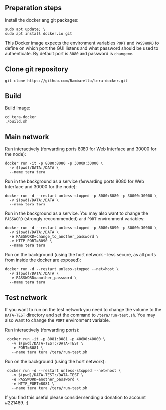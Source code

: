 ## Preparation steps
  Install the docker ang git packages:

 ```
 sudo apt update; \
 sudo apt install docker.io git
 ```
  
  
  
  This Docker image expects the environment variables `PORT` and `PASSWORD` to define on which port the GUI listens and what password should be used to authenticate. By default port is `8080` and password is `changeme`.

## Clone git repository
 ```
 git clone https://github.com/Bambarello/tera-docker.git
 ```

## Build
  Build image:
 ```
 cd tera-docker
 ./build.sh
 ```

## Main network
  Run interactively (forwarding ports 8080 for Web Interface and 30000 for the node):
 ```
 docker run -it -p 8080:8080 -p 30000:30000 \
   -v $(pwd)/DATA:/DATA \
   --name tera tera
 ```

  Run in the background as a service (forwarding ports 8080 for Web Interface and 30000 for the node):
 ```
 docker run -d --restart unless-stopped -p 8080:8080 -p 30000:30000 \
   -v $(pwd)/DATA:/DATA \
   --name tera tera
 ```

  Run in the background as a service. You may also want to change the `PASSWORD` (strongly reccommended) and `PORT` environment variables:
 ```
 docker run -d --restart unless-stopped -p 8080:8090 -p 30000:30000 \
   -v $(pwd)/DATA:/DATA \
   -e PASSWORD=change_to_another_password \
   -e HTTP_PORT=8090 \
   --name tera tera
 ```

  Run on the background (using the host network - less secure, as all ports from inside the docker are exposed):
 ```
 docker run -d --restart unless-stopped --net=host \
   -v $(pwd)/DATA:/DATA \
   -e PASSWORD=another_password \
   --name tera tera
 ```
## Test network
 If you want to run on the test network you need to change the volume to the `DATA-TEST` directory and set the command to `/tera/run-test.sh`. You may also want to change the `PORT` environment variable.
 
 Run interactively (forwarding ports):
```
 docker run -it -p 8081:8081 -p 40000:40000 \
   -v $(pwd)/DATA-TEST:/DATA-TEST \
   -e PORT=8081 \
   --name tera tera /tera/run-test.sh
```

 Run on the background (using the host network):
```
 docker run -d --restart unless-stopped --net=host \
   -v $(pwd)/DATA-TEST:/DATA-TEST \
   -e PASSWORD=another_password \
   -e HTTP_PORT=8081 \
   --name tera tera /tera/run-test.sh
 ```


If you find this useful please consider sending a donation to account #221489. :)
